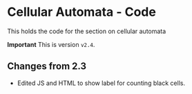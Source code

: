 # Cellular Automata - Code
This holds the code for the section on cellular automata

**Important** This is version `v2.4`.

## Changes from 2.3

- Edited JS and HTML to show label for counting black cells.

